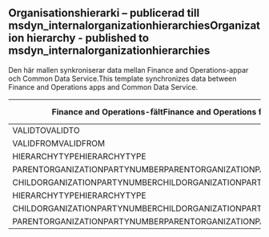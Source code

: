 ## <a name="organization-hierarchy---published-to-msdyn_internalorganizationhierarchies"></a><span data-ttu-id="c3a81-101">Organisationshierarki – publicerad till msdyn_internalorganizationhierarchies</span><span class="sxs-lookup"><span data-stu-id="c3a81-101">Organization hierarchy - published to msdyn_internalorganizationhierarchies</span></span>

<span data-ttu-id="c3a81-102">Den här mallen synkroniserar data mellan Finance and Operations-appar och Common Data Service.</span><span class="sxs-lookup"><span data-stu-id="c3a81-102">This template synchronizes data between Finance and Operations apps and Common Data Service.</span></span>

<span data-ttu-id="c3a81-103">Finance and Operations-fält</span><span class="sxs-lookup"><span data-stu-id="c3a81-103">Finance and Operations field</span></span> | <span data-ttu-id="c3a81-104">Mappningstyp</span><span class="sxs-lookup"><span data-stu-id="c3a81-104">Map type</span></span> | <span data-ttu-id="c3a81-105">Övriga Dynamics 365-fält</span><span class="sxs-lookup"><span data-stu-id="c3a81-105">Other Dynamics 365 field</span></span> | <span data-ttu-id="c3a81-106">Standardvärde</span><span class="sxs-lookup"><span data-stu-id="c3a81-106">Default value</span></span>
---|---|---|---
<span data-ttu-id="c3a81-107">VALIDTO</span><span class="sxs-lookup"><span data-stu-id="c3a81-107">VALIDTO</span></span> | > | <span data-ttu-id="c3a81-108">msdyn_validto</span><span class="sxs-lookup"><span data-stu-id="c3a81-108">msdyn_validto</span></span> | 
<span data-ttu-id="c3a81-109">VALIDFROM</span><span class="sxs-lookup"><span data-stu-id="c3a81-109">VALIDFROM</span></span> | > | <span data-ttu-id="c3a81-110">msdyn_validfrom</span><span class="sxs-lookup"><span data-stu-id="c3a81-110">msdyn_validfrom</span></span> | 
<span data-ttu-id="c3a81-111">HIERARCHYTYPE</span><span class="sxs-lookup"><span data-stu-id="c3a81-111">HIERARCHYTYPE</span></span> | > | <span data-ttu-id="c3a81-112">msdyn_hierarchytypename</span><span class="sxs-lookup"><span data-stu-id="c3a81-112">msdyn_hierarchytypename</span></span> | 
<span data-ttu-id="c3a81-113">PARENTORGANIZATIONPARTYNUMBER</span><span class="sxs-lookup"><span data-stu-id="c3a81-113">PARENTORGANIZATIONPARTYNUMBER</span></span> | > | <span data-ttu-id="c3a81-114">msdyn_parentpartyid</span><span class="sxs-lookup"><span data-stu-id="c3a81-114">msdyn_parentpartyid</span></span> | 
<span data-ttu-id="c3a81-115">CHILDORGANIZATIONPARTYNUMBER</span><span class="sxs-lookup"><span data-stu-id="c3a81-115">CHILDORGANIZATIONPARTYNUMBER</span></span> | > | <span data-ttu-id="c3a81-116">msdyn_childpartyid</span><span class="sxs-lookup"><span data-stu-id="c3a81-116">msdyn_childpartyid</span></span> | 
<span data-ttu-id="c3a81-117">HIERARCHYTYPE</span><span class="sxs-lookup"><span data-stu-id="c3a81-117">HIERARCHYTYPE</span></span> | > | <span data-ttu-id="c3a81-118">msdyn_hierarchytypeid.msdyn_name</span><span class="sxs-lookup"><span data-stu-id="c3a81-118">msdyn_hierarchytypeid.msdyn_name</span></span> | 
<span data-ttu-id="c3a81-119">CHILDORGANIZATIONPARTYNUMBER</span><span class="sxs-lookup"><span data-stu-id="c3a81-119">CHILDORGANIZATIONPARTYNUMBER</span></span> | > | <span data-ttu-id="c3a81-120">msdyn_childid.msdyn_partynumber</span><span class="sxs-lookup"><span data-stu-id="c3a81-120">msdyn_childid.msdyn_partynumber</span></span> | 
<span data-ttu-id="c3a81-121">PARENTORGANIZATIONPARTYNUMBER</span><span class="sxs-lookup"><span data-stu-id="c3a81-121">PARENTORGANIZATIONPARTYNUMBER</span></span> | > | <span data-ttu-id="c3a81-122">msdyn_parentid.msdyn_partynumber</span><span class="sxs-lookup"><span data-stu-id="c3a81-122">msdyn_parentid.msdyn_partynumber</span></span> | 
